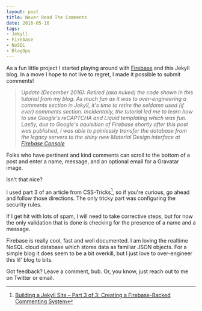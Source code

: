 ```yaml
---
layout: post
title: Never Read The Comments
date: 2016-05-16
tags: 
- Jekyll
- Firebase
- NoSQL
- BlogOps
--- 
```

As a fun little project I started playing around with [Firebase](https://www.firebase.com/) and this Jekyll blog. In a move I hope to not live to regret, I made it possible to submit comments! <!-- more -->

> *Update (December 2016): Retired (aka nuked) the code shown in this tutorial from my blog. As much fun as it was to over-engineering a comments section in Jekyll, it's time to retire the seldomn used (if ever) comments section. Incidentally, the tutorial led me to learn how to use Google's reCAPTCHA and Liquid templating which was fun. <br/>
Lastly, due to Google's aquisition of Firebase shortly after this post was published, I was able to painlessly transfer the database from the legacy  servers to the shiny new Material Design interface at [Firebase Console](https://console.firebase.google.com/)*

Folks who have pertinent and kind comments can scroll to the bottom of a post and enter a name, message, and an optional email for a Gravatar image. 

Isn't that nice? 

I used part 3 of an article from CSS-Tricks[^fn-1], so if you're curious, go ahead and follow those directions. The only tricky part was configuring the security rules.

If I get hit with lots of spam, I will need to take corrective steps, but for now the only validation that is done is checking for the presence of a name and a message. 

Firebase is really cool, fast and well documented. I am loving the realtime NoSQL cloud database which stores data as familiar JSON objects. For a simple blog it does seem to be a bit overkill, but I just love to over-engineer this lil' blog to bits. 

Got feedback? Leave a comment, bub. Or, you know, just reach out to me on Twitter or email. 

[^fn-1]: [Building a Jekyll Site – Part 3 of 3: Creating a Firebase-Backed Commenting System](https://css-tricks.com/building-a-jekyll-site-part-3-of-3/)
